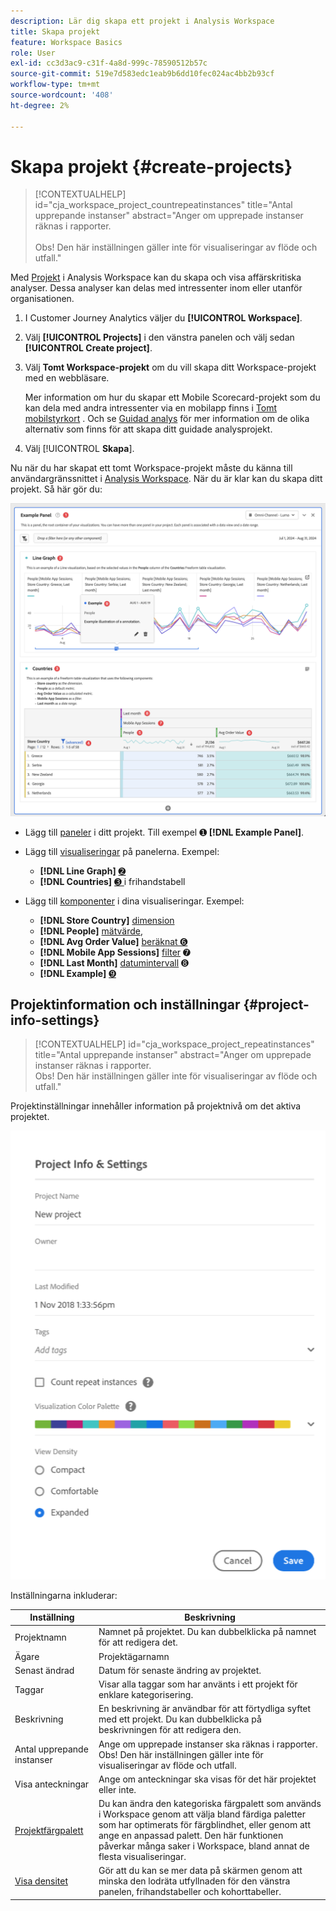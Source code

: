 ```yaml
---
description: Lär dig skapa ett projekt i Analysis Workspace
title: Skapa projekt
feature: Workspace Basics
role: User
exl-id: cc3d3ac9-c31f-4a8d-999c-78590512b57c
source-git-commit: 519e7d583edc1eab9b6dd10fec024ac4bb2b93cf
workflow-type: tm+mt
source-wordcount: '408'
ht-degree: 2%

---
```


# Skapa projekt {#create-projects}

<!-- markdownlint-disable MD034 -->

>[!CONTEXTUALHELP]
>id="cja_workspace_project_countrepeatinstances"
>title="Antal upprepande instanser"
>abstract="Anger om upprepade instanser räknas i rapporter.<br/><br/>Obs! Den här inställningen gäller inte för visualiseringar av flöde och utfall."

<!-- markdownlint-enable MD034 -->


Med [Projekt](/help/analysis-workspace/build-workspace-project/freeform-overview.md) i Analysis Workspace kan du skapa och visa affärskritiska analyser.  Dessa analyser kan delas med intressenter inom eller utanför organisationen.

1. I Customer Journey Analytics väljer du **[!UICONTROL Workspace]**.

1. Välj **[!UICONTROL Projects]** i den vänstra panelen och välj sedan **[!UICONTROL Create project]**.

1. Välj **Tomt Workspace-projekt** om du vill skapa ditt Workspace-projekt med en webbläsare.

   Mer information om hur du skapar ett Mobile Scorecard-projekt som du kan dela med andra intressenter via en mobilapp finns i [Tomt mobilstyrkort](/help/mobile-app/curator.md) . Och se [Guidad analys](/help/guided-analysis/overview.md) för mer information om de olika alternativ som finns för att skapa ditt guidade analysprojekt.

1. Välj [!UICONTROL **Skapa**].


Nu när du har skapat ett tomt Workspace-projekt måste du känna till användargränssnittet i [Analysis Workspace](/help/analysis-workspace/home.md). När du är klar kan du skapa ditt projekt. Så här gör du:

![Exempelprojekt](assets/example-project.png)

* Lägg till [paneler](/help/analysis-workspace/c-panels/panels.md) i ditt projekt. Till exempel ➊ **[!DNL Example Panel]**.

* Lägg till [visualiseringar](/help/analysis-workspace/visualizations/freeform-analysis-visualizations.md) på panelerna. Exempel:
   * **[!DNL Line Graph]** [➋ ](/help/analysis-workspace/visualizations/line.md)
   * **[!DNL Countries]** [➌ ](/help/analysis-workspace/visualizations/freeform-table/freeform-table.md) i frihandstabell
* Lägg till [komponenter](/help/components/overview.md) i dina visualiseringar. Exempel:
   * **[!DNL Store Country]** [dimension](/help/components/dimensions/overview.md)
   * **[!DNL People]** [mätvärde](/help/components/apply-create-metrics.md),
   * **[!DNL Avg Order Value]** [beräknat ➏](/help/components/calc-metrics/calc-metr-overview.md)
   * **[!DNL Mobile App Sessions]** [filter](/help/components/filters/filters-overview.md) ➐
   * **[!DNL Last Month]** [datumintervall](/help/components/date-ranges/overview.md) ➑
   * **[!DNL Example]** [➒](/help/components/annotations/overview.md)


## Projektinformation och inställningar {#project-info-settings}

<!-- markdownlint-disable MD034 -->

>[!CONTEXTUALHELP]
>id="cja_workspace_project_repeatinstances"
>title="Antal upprepande instanser"
>abstract="Anger om upprepade instanser räknas i rapporter.<br/>Obs! Den här inställningen gäller inte för visualiseringar av flöde och utfall."

<!-- markdownlint-enable MD034 -->


Projektinställningar innehåller information på projektnivå om det aktiva projektet.

![Fönstret Projektinformation och inställningar.](./assets/projectinfo.png)

Inställningarna inkluderar:

| Inställning | Beskrivning |
|---|---|
| Projektnamn | Namnet på projektet. Du kan dubbelklicka på namnet för att redigera det. |
| Ägare | Projektägarnamn |
| Senast ändrad | Datum för senaste ändring av projektet. |
| Taggar | Visar alla taggar som har använts i ett projekt för enklare kategorisering. |
| Beskrivning | En beskrivning är användbar för att förtydliga syftet med ett projekt. Du kan dubbelklicka på beskrivningen för att redigera den. |
| Antal upprepande instanser | Ange om upprepade instanser ska räknas i rapporter. Obs! Den här inställningen gäller inte för visualiseringar av flöde och utfall. |
| Visa anteckningar | Ange om anteckningar ska visas för det här projektet eller inte. |
| [Projektfärgpalett](/help/analysis-workspace/build-workspace-project/color-palettes.md) | Du kan ändra den kategoriska färgpalett som används i Workspace genom att välja bland färdiga paletter som har optimerats för färgblindhet, eller genom att ange en anpassad palett. Den här funktionen påverkar många saker i Workspace, bland annat de flesta visualiseringar. |
| [Visa densitet](/help/analysis-workspace/build-workspace-project/view-density.md) | Gör att du kan se mer data på skärmen genom att minska den lodräta utfyllnaden för den vänstra panelen, frihandstabeller och kohorttabeller. |



